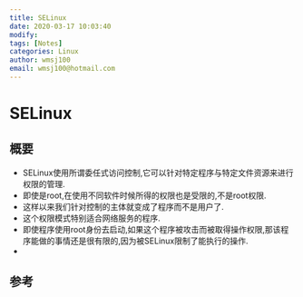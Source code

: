 ```yaml
---
title: SELinux
date: 2020-03-17 10:03:40
modify: 
tags: [Notes]
categories: Linux
author: wmsj100
email: wmsj100@hotmail.com
---
```


# SELinux

## 概要

- SELinux使用所谓委任式访问控制,它可以针对特定程序与特定文件资源来进行权限的管理.
- 即使是root,在使用不同软件时候所得的权限也是受限的,不是root权限.
- 这样以来我们针对控制的主体就变成了程序而不是用户了.
- 这个权限模式特别适合网络服务的程序.
- 即使程序使用root身份去启动,如果这个程序被攻击而被取得操作权限,那该程序能做的事情还是很有限的,因为被SELinux限制了能执行的操作.
-
## 参考

